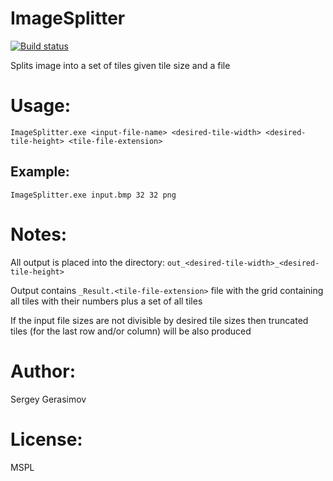 # ImageSplitter
[![Build status](https://ci.appveyor.com/api/projects/status/u3qjkjjhjbe1fjfo?svg=true)](https://ci.appveyor.com/project/gerich-home/image-splitter)

Splits image into a set of tiles given tile size and a file

# Usage:
```
ImageSplitter.exe <input-file-name> <desired-tile-width> <desired-tile-height> <tile-file-extension>
```

## Example:
```
ImageSplitter.exe input.bmp 32 32 png
```

# Notes:
All output is placed into the directory: `out_<desired-tile-width>_<desired-tile-height>`

Output contains `_Result.<tile-file-extension>` file with the grid containing all tiles with their numbers plus a set of all tiles

If the input file sizes are not divisible by desired tile sizes then truncated tiles (for the last row and/or column) will be also produced

# Author:
Sergey Gerasimov

# License:
MSPL
